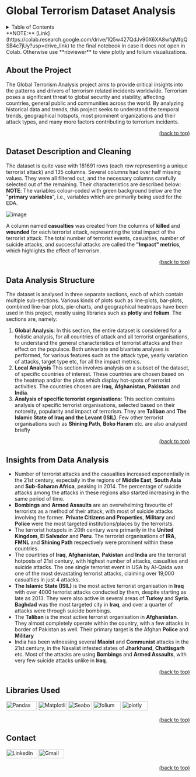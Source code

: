 # Global Terrorism Dataset Analysis

<details>
<summary>Table of Contents</summary>

1. [About the Project](#about-the-project)
2. [Dataset Description and Cleaning](#dataset-description-and-cleaning)
3. [Data Analysis Strcture](#data-analysis-structure)
4. [Insights from Data Analysis](#insights-from-data-analysis)
5. [Libraries Used](#libraries-used)
6. [Contact](#contact)
</details>
**NOTE:** [Link](https://colab.research.google.com/drive/1Q5w427QdJv90X6XA8wfqMfqQSB4c7jUy?usp=drive_link) to the final notebook in case it does not open in Colab. Otherwise use **nbviewer** to view plotly and folium visualizations.

## About the Project

The Global Terrorism Analysis project aims to provide critical insights into the patterns and drivers of terrorism related incidents worldwide. Terrorism poses a significant threat to global security and stability, affecting countries, general public and communities across the world. By analyzing historical data and trends, this project seeks to understand the temporal trends, geographical hotspots, most prominent organizations and their attack types, and many more factors contributing to terrorism incidents.

<div align = "right">    
  <a href="#global-terrorism-analysis">(back to top)</a>
</div>

## Dataset Description and Cleaning

The dataset is quite vase with 181691 rows (each row representing a unique terrorist attack) and 135 columns. Several columns had over half missing values. They were all filtered out, and the necessary columns carefully selected out of the remaining. Their characteristics are described below:
**NOTE**: The variables colour-coded with green background below are the "**primary variables**", i.e., variables which are primarily being used for the EDA.

![image](https://github.com/vahadruya/Capstone_EDA_Global_Terrorism_Analysis/assets/115869753/df788231-dd78-46d2-8d91-ec8b3000de7e)

A column named **casualties** was created from the columns of **killed** and **wounded** for each terrorist attack, representing the total impact of the terrorist attack. The total number of terrorist events, casualties, number of suicide attacks, and successful attacks are called the **"Impact" metrics**, which highlights the effect of terrorism.

<div align = "right">    
  <a href="#global-terrorism-analysis">(back to top)</a>
</div>

## Data Analysis Structure

The dataset is analysed in three separate sections, each of which contain multiple sub-sections. Various kinds of plots such as line-plots, bar-plots, combined line-bar plots, pie-charts, and geographical heatmaps have been used in this project, mostly using libraries such as **plotly** and **folium**. The sections are, namely:

1. **Global Analysis**: In this section, the entire dataset is considered for a holistic analysis, for all countries of attack and all terrorist organisations, to understand the general characteristics of terrorist attacks and their effect on the populace. Both univariate and bivariate analyses is performed, for various features such as the attack type, yearly variation of attacks, target type etc, for all the impact metrics.
2. **Local Analysis** This section involves analysis on a subset of the dataset, of specific countries of interest. These countries are chosen based on the heatmap and/or the plots which display hot-spots of terrorist activities. The countries chosen are **Iraq**, **Afghanistan**, **Pakistan** and **India**.
3. **Analysis of specific terrorist organisations**: This section contains analysis of specific terrorist organisations, selected based on their notoreity, popularity and impact of terrorism. They are **Taliban** and **The Islamic State of Iraq and the Levant (ISIL)**. Few other terrorist organisations such as **Shining Path**, **Boko Haram** etc. are also analysed briefly

<div align = "right">    
  <a href="#global-terrorism-analysis">(back to top)</a>
</div>


## Insights from Data Analysis

*   Number of terrorist attacks and the casualties increased exponentially in the 21st century, especially in the regions of **Middle East**, **South Asia** and **Sub-Saharan Africa**, peaking in 2014. The percentage of suicide attacks among the attacks in these regions also started increasing in the same period of time.
*    **Bombings** and **Armed Assaults** are an overwhelming favourite of terrorists as a method of their attack, with most of suicide attacks involving the former. **Private Citizens and Properties**, **Military** and **Police** were the most targeted institutions/places by the terrorists.
*    The terrorist hotspots in 20th century were primarily in the **United Kingdom**, **El Salvador** and **Peru**. The terrorist organisations of **IRA**, **FMNL** and **Shining Path** respectively were prominent within these countries.
*    The countries of **Iraq**, **Afghanistan**, **Pakistan** and **India** are the terrorist hotposts of 21st century, with highest number of attacks, casualties and suicide attacks. The one single terrorist event in USA by Al-Qaida was one of the most devastating terrorist attacks, claiming over 19,000 casualties in just 4 attacks.
*    **The Islamic State (ISIL)** is the most active terrorist organisation in **Iraq** with over 4000 terrorist attacks conducted by them, despite starting as late as 2013. They were also active in several areas of **Turkey** and **Syria**. **Baghdad** was the most targeted city in **Iraq**, and over a quarter of attacks were through suicide bombings.
*  The **Taliban** is the most active terrorist organisation in **Afghanistan**. They almost completely operate within the country, with a few attacks in border of Pakistan as well. Their primary target is the Afghan **Police** and **Military** 
*   India has been witnessing several **Maoist** and **Communist** attacks in the 21st century, in the Naxalist infested states of **Jharkhand**, **Chattisgarh** etc. Most of the attacks are using **Bombings** and **Armed Assaults**, with very few suicide attacks unlike in **Iraq**.

<div align = "right">    
  <a href="#global-terrorism-analysis">(back to top)</a>
</div>

## Libraries Used

<a href="https://pandas.pydata.org/" target="_blank"><img src="https://img.shields.io/badge/Pandas-black?style=flat-square&logo=Pandas&logoColor=white&link=https://pandas.pydata.org" alt="Pandas" width="84" height="25"></a>
<a href="https://matplotlib.org/" target="_blank"><img src="https://img.shields.io/badge/Matplotlib-afc6d3?style=flat-square&logo=matplotlib&logoColor=white&link=https://matplotlib.org/" alt="Matplotlib" width="78" height="25"></a>
<a href="https://seaborn.pydata.org/" target="_blank"><img src="https://img.shields.io/badge/Seaborn-7db0bc?style=flat-square&logo=seaborn&logoColor=white&link=https://seaborn.pydata.org/" alt="Seaborn" width="65" height="25"></a>
<a href="https://pypi.org/project/folium/" target="_blank"><img src="https://img.shields.io/badge/folium-00aa54?style=flat-square&logo=folium&logoColor=white&link=https://pypi.org/project/folium/" alt="folium" width="75" height="25"></a>
<a href="https://plotly.com/python/" target="_blank"><img src="https://img.shields.io/badge/plotly-black?style=flat-square&logo=plotly&logoColor=white&link=https://plotly.com/python/" alt="plotly" width="70" height="25"></a>
<div align = "right">    
  <a href="#global-terrorism-analysis">(back to top)</a>
</div>


## Contact

<a href="https://www.linkedin.com/in/aditya-a-p-507b1b239/" target="_blank"><img src="https://img.shields.io/badge/Linkedin-0078b7?style=flat-square&logo=linkedin&logoColor=white&link=https://www.linkedin.com/" alt="Linkedin" width="85" height="25"></a>
<a href="mailto:apaditya96@gmail.com" target="_blank"><img src="https://img.shields.io/badge/Gmail-red?style=flat-square&logo=Gmail&logoColor=white" alt="Gmail" width="70" height="25"></a>
  
<div align = "right">    
  <a href="#global-terrorism-analysis">(back to top)</a>
</div>


